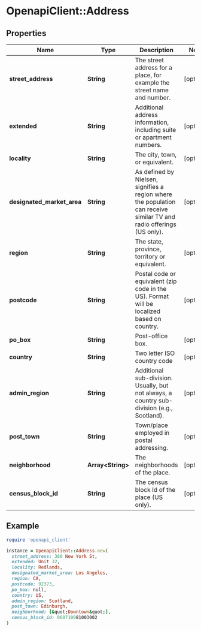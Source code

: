 # OpenapiClient::Address

## Properties

| Name | Type | Description | Notes |
| ---- | ---- | ----------- | ----- |
| **street_address** | **String** | The street address for a place, for example the street name and number.  | [optional] |
| **extended** | **String** | Additional address information, including suite or apartment numbers.  | [optional] |
| **locality** | **String** | The city, town, or equivalent. | [optional] |
| **designated_market_area** | **String** | As defined by Nielsen, signifies a region where the population can receive similar TV and radio offerings (US only).  | [optional] |
| **region** | **String** | The state, province, territory or equivalent.  | [optional] |
| **postcode** | **String** | Postal code or equivalent (zip code in the US).   Format will be localized based on country.  | [optional] |
| **po_box** | **String** | Post-office box. | [optional] |
| **country** | **String** | Two letter ISO country code | [optional] |
| **admin_region** | **String** | Additional sub-division.   Usually, but not always, a country sub-division (e.g., Scotland).  | [optional] |
| **post_town** | **String** | Town/place employed in postal addressing.  | [optional] |
| **neighborhood** | **Array&lt;String&gt;** | The neighborhoods of the place.  | [optional] |
| **census_block_id** | **String** | The census block Id of the place (US only).  | [optional] |

## Example

```ruby
require 'openapi_client'

instance = OpenapiClient::Address.new(
  street_address: 380 New York St,
  extended: Unit 32,
  locality: Redlands,
  designated_market_area: Los Angeles,
  region: CA,
  postcode: 92373,
  po_box: null,
  country: US,
  admin_region: Scotland,
  post_town: Edinburgh,
  neighborhood: [&quot;Downtown&quot;],
  census_block_id: 060710081003002
)
```

